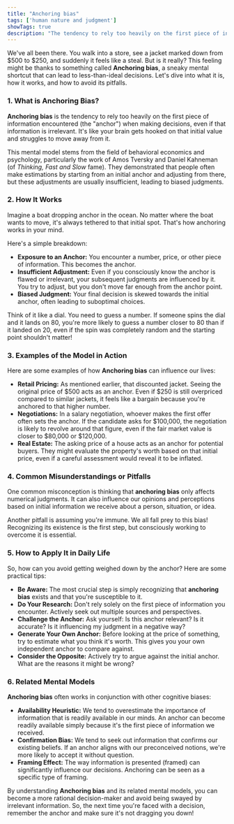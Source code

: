 ```yaml
---
title: "Anchoring bias"
tags: ['human nature and judgment']
showTags: true
description: "The tendency to rely too heavily on the first piece of information encountered (the anchor) when making decisions."
---
```



We've all been there. You walk into a store, see a jacket marked down from $500 to $250, and suddenly it feels like a steal. But is it really? This feeling might be thanks to something called **Anchoring bias**, a sneaky mental shortcut that can lead to less-than-ideal decisions. Let's dive into what it is, how it works, and how to avoid its pitfalls.

### 1. What is Anchoring Bias?

**Anchoring bias** is the tendency to rely too heavily on the first piece of information encountered (the "anchor") when making decisions, even if that information is irrelevant. It's like your brain gets hooked on that initial value and struggles to move away from it.

This mental model stems from the field of behavioral economics and psychology, particularly the work of Amos Tversky and Daniel Kahneman (of *Thinking, Fast and Slow* fame). They demonstrated that people often make estimations by starting from an initial anchor and adjusting from there, but these adjustments are usually insufficient, leading to biased judgments.

### 2. How It Works

Imagine a boat dropping anchor in the ocean. No matter where the boat wants to move, it's always tethered to that initial spot. That's how anchoring works in your mind.

Here's a simple breakdown:

*   **Exposure to an Anchor:** You encounter a number, price, or other piece of information. This becomes the anchor.
*   **Insufficient Adjustment:** Even if you consciously know the anchor is flawed or irrelevant, your subsequent judgments are influenced by it. You try to adjust, but you don't move far enough from the anchor point.
*   **Biased Judgment:** Your final decision is skewed towards the initial anchor, often leading to suboptimal choices.

Think of it like a dial. You need to guess a number. If someone spins the dial and it lands on 80, you're more likely to guess a number closer to 80 than if it landed on 20, even if the spin was completely random and the starting point shouldn't matter!

### 3. Examples of the Model in Action

Here are some examples of how **Anchoring bias** can influence our lives:

*   **Retail Pricing:** As mentioned earlier, that discounted jacket. Seeing the original price of $500 acts as an anchor. Even if $250 is still overpriced compared to similar jackets, it feels like a bargain because you're anchored to that higher number.
*   **Negotiations:** In a salary negotiation, whoever makes the first offer often sets the anchor. If the candidate asks for $100,000, the negotiation is likely to revolve around that figure, even if the fair market value is closer to $80,000 or $120,000.
*   **Real Estate:** The asking price of a house acts as an anchor for potential buyers. They might evaluate the property's worth based on that initial price, even if a careful assessment would reveal it to be inflated.

### 4. Common Misunderstandings or Pitfalls

One common misconception is thinking that **anchoring bias** only affects numerical judgments. It can also influence our opinions and perceptions based on initial information we receive about a person, situation, or idea.

Another pitfall is assuming you're immune. We all fall prey to this bias! Recognizing its existence is the first step, but consciously working to overcome it is essential.

### 5. How to Apply It in Daily Life

So, how can you avoid getting weighed down by the anchor? Here are some practical tips:

*   **Be Aware:** The most crucial step is simply recognizing that **anchoring bias** exists and that you're susceptible to it.
*   **Do Your Research:** Don't rely solely on the first piece of information you encounter. Actively seek out multiple sources and perspectives.
*   **Challenge the Anchor:** Ask yourself: Is this anchor relevant? Is it accurate? Is it influencing my judgment in a negative way?
*   **Generate Your Own Anchor:** Before looking at the price of something, try to estimate what you think it's worth. This gives you your own independent anchor to compare against.
*   **Consider the Opposite:** Actively try to argue against the initial anchor. What are the reasons it might be wrong?

### 6. Related Mental Models

**Anchoring bias** often works in conjunction with other cognitive biases:

*   **Availability Heuristic:** We tend to overestimate the importance of information that is readily available in our minds. An anchor can become readily available simply because it's the first piece of information we received.
*   **Confirmation Bias:** We tend to seek out information that confirms our existing beliefs. If an anchor aligns with our preconceived notions, we're more likely to accept it without question.
*   **Framing Effect:** The way information is presented (framed) can significantly influence our decisions. Anchoring can be seen as a specific type of framing.

By understanding **Anchoring bias** and its related mental models, you can become a more rational decision-maker and avoid being swayed by irrelevant information. So, the next time you're faced with a decision, remember the anchor and make sure it's not dragging you down!

